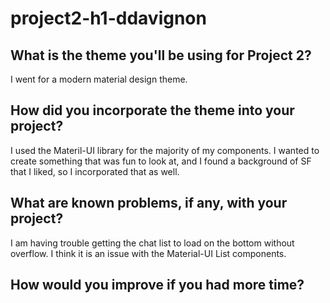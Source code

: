 # project2-h1-ddavignon


## What is the theme you'll be using for Project 2?

 I went for a modern material design theme.

## How did you incorporate the theme into your project?

 I used the Materil-UI library for the majority of my components. I wanted to create something that was fun to look at, and I found a background of SF that I liked, so I incorporated that as well.

## What are known problems, if any, with your project?

 I am having trouble getting the chat list to load on the bottom without overflow. I think it is an issue with the Material-UI List components.

## How would you improve if you had more time?